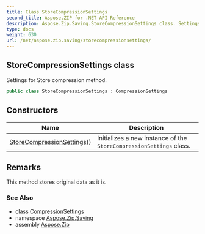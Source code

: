 ```yaml
---
title: Class StoreCompressionSettings
second_title: Aspose.ZIP for .NET API Reference
description: Aspose.Zip.Saving.StoreCompressionSettings class. Settings for Store compression method
type: docs
weight: 630
url: /net/aspose.zip.saving/storecompressionsettings/
---
```

## StoreCompressionSettings class

Settings for Store compression method.

```csharp
public class StoreCompressionSettings : CompressionSettings
```

## Constructors

| Name | Description |
| --- | --- |
| [StoreCompressionSettings](storecompressionsettings/)() | Initializes a new instance of the `StoreCompressionSettings` class. |

## Remarks

This method stores original data as it is.

### See Also

* class [CompressionSettings](../compressionsettings/)
* namespace [Aspose.Zip.Saving](../../aspose.zip.saving/)
* assembly [Aspose.Zip](../../)


